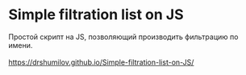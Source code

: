 # Simple filtration list on JS
Простой скрипт на JS, позволяющий производить фильтрацию по имени.
<br><br>
https://drshumilov.github.io/Simple-filtration-list-on-JS/
